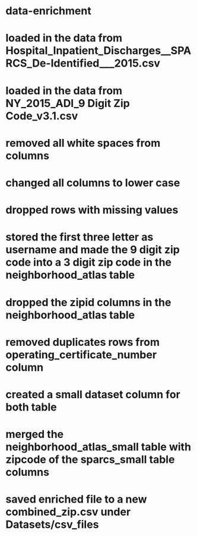 
# data-enrichment

# loaded in the data from Hospital_Inpatient_Discharges__SPARCS_De-Identified___2015.csv
# loaded in the data from NY_2015_ADI_9 Digit Zip Code_v3.1.csv

# removed all white spaces from columns

# changed all columns to lower case

# dropped rows with missing values

# stored the first three letter as username and made the 9 digit zip code into a 3 digit zip code in the neighborhood_atlas table

# dropped the zipid columns in the neighborhood_atlas table

# removed duplicates rows from operating_certificate_number column

# created a small dataset column for both table

# merged the neighborhood_atlas_small table with zipcode of the sparcs_small table columns

# saved enriched file to a new combined_zip.csv under Datasets/csv_files

